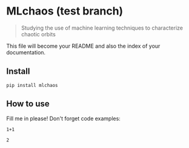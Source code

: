 # MLchaos (test branch)
> Studying the use of machine learning techniques to characterize chaotic orbits


This file will become your README and also the index of your documentation.

## Install

`pip install mlchaos`

## How to use

Fill me in please! Don't forget code examples: 

```
1+1
```




    2


